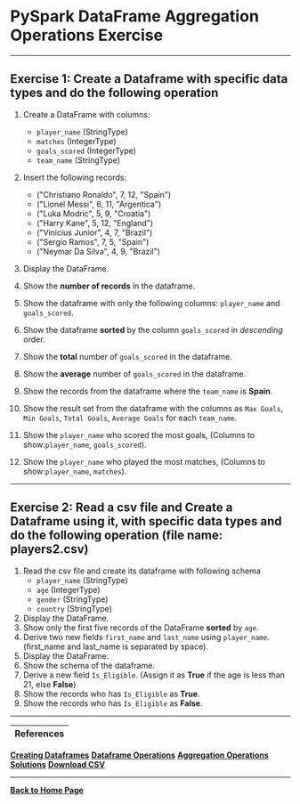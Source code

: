 # PySpark DataFrame Aggregation Operations Exercise
---

## Exercise 1: Create a Dataframe with specific data types and do the following operation

1. Create a DataFrame with columns:
   - `player_name` (StringType)
   - `matches` (IntegerType)
   - `goals_scored` (IntegerType)
   - `team_name` (StringType)

2. Insert the following records:
   - ("Christiano Ronaldo", 7, 12, "Spain")
   - ("Lionel Messi", 6, 11, "Argentica")
   - ("Luka Modric", 5, 9, "Croatia")
   - ("Harry Kane", 5, 12, "England")
   - ("Vinicius Junior", 4, 7, "Brazil")
   - ("Sergio Ramos", 7, 5, "Spain")
   - ("Neymar Da Silva", 4, 9, "Brazil")

3. Display the DataFrame.
4. Show the **number of records** in the dataframe.
5. Show the dataframe with only the following columns: `player_name` and `goals_scored`.
6. Show the dataframe **sorted** by the column `goals_scored` in *descending* order. 
7. Show the **total** number of `goals_scored` in the dataframe.
8. Show the **average** number of `goals_scored` in the dataframe.
9. Show the records from the dataframe where the `team_name` is **Spain**.
10. Show the result set from the dataframe with the columns as `Max Goals`, `Min Goals`, `Total Goals`, `Average Goals` for each `team_name`.
11. Show the `player_name` who scored the most goals, (Columns to show:`player_name`, `goals_scored`).
12. Show the `player_name` who played the most matches, (Columns to show:`player_name`, `matches`).

---

## Exercise 2: Read a csv file and Create a Dataframe using it, with specific data types and do the following operation (file name: players2.csv)

1. Read the csv file and create its dataframe with following schema
   - `player_name` (StringType)
   - `age` (IntegerType)
   - `gender` (StringType)
   - `country` (StringType)
2. Display the DataFrame.
3. Show only the first five records of the DataFrame **sorted** by `age`.
4. Derive two new fields `first_name` and `last_name` using `player_name`. (first_name and last_name is separated by space).
5. Display the DataFrame.
6. Show the schema of the dataframe.
7. Derive a new field `Is_Eligible`. (Assign it as **True** if the age is less than 21, else **False**)
8. Show the records who has `Is_Eligible` as **True**.
9. Show the records who has `Is_Eligible` as **False**.

---

| References |
| ---------- |
**[Creating Dataframes](https://github.com/RahulRoy-rsp/Learning_PySpark/blob/main/Dataframes/dataframes.md#creating-dataframes-in-pyspark)**
**[Dataframe Operations](https://github.com/RahulRoy-rsp/Learning_PySpark/blob/main/Dataframe_Operations/df-operations.md#pyspark-dataframe-operations)**
**[Aggregation Operations](https://github.com/RahulRoy-rsp/Learning_PySpark/blob/main/Aggregation_Operations/df-agg-operations.md#pyspark-dataframe-aggregation-methods)**
**[Solutions](https://github.com/RahulRoy-rsp/Learning_PySpark/blob/main/Aggregation_Operations/df-operations-solutions.md)**
**[Download CSV](https://github.com/RahulRoy-rsp/Learning_PySpark/tree/main/Aggregation_Operations/csv-files)**

---
**[Back to Home Page](https://github.com/RahulRoy-rsp/Learning_PySpark)**
